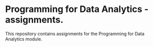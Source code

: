 # Programming for Data Analytics - assignments.

This repository contains assignments for the Programming for Data Analytics module.